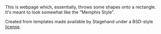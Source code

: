 This is webpage which, essentially, throws some shapes onto a rectangle. It's meant to look somewhat like the "Memphis Style". 

Created from templates made available by Stagehand under a BSD-style
[license](https://github.com/dart-lang/stagehand/blob/master/LICENSE).
